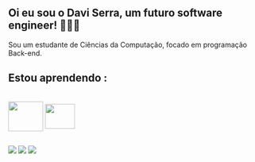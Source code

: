 ## Oi eu sou o Davi Serra, um futuro software engineer! 👨🏻‍💻
Sou um estudante de Ciências da Computação, focado em programação Back-end.

  ## Estou aprendendo :
<div style="display: inline_block"><br>
  <img align="center" src="https://cdn.jsdelivr.net/gh/devicons/devicon@latest/icons/java/java-original-wordmark.svg" height="60" width="70" />       
  <img align="center" src="https://cdn.jsdelivr.net/gh/devicons/devicon@latest/icons/azuresqldatabase/azuresqldatabase-original.svg" height="50" width="60" />
</div>
  
  ##
 
<div> 
  <a href="https://instagram.com/__davizn" target="_blank"><img src="https://img.shields.io/badge/-Instagram-%23E4405F?style=for-the-badge&logo=instagram&logoColor=white" target="_blank"></a>
  <a href = "mailto:daviserrafc@gmail.com"><img src="https://img.shields.io/badge/-Gmail-%23333?style=for-the-badge&logo=gmail&logoColor=white" target="_blank"></a>
  <a href="https://linkedin.com/in/daviizn/" target="_blank"><img src="https://img.shields.io/badge/-LinkedIn-%230077B5?style=for-the-badge&logo=linkedin&logoColor=white" target="_blank"></a> 
  
</div>
